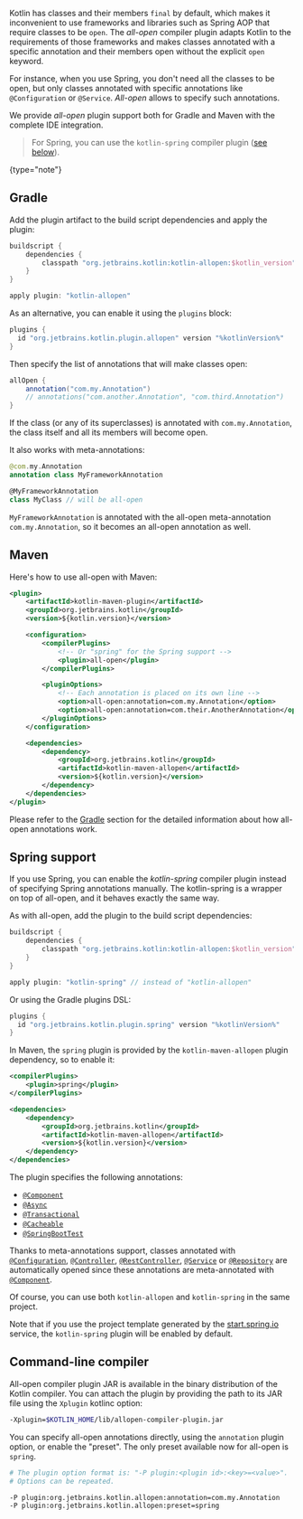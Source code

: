 [//]: # (title: 全开放编译器插件)

Kotlin has classes and their members `final` by default, which makes it inconvenient to use frameworks and libraries such
as Spring AOP that require classes to be `open`. The *all-open* compiler plugin adapts Kotlin to the requirements of those
frameworks and makes classes annotated with a specific annotation and their members open without the explicit `open` keyword.

For instance, when you use Spring, you don't need all the classes to be open, but only classes annotated with specific
annotations like `@Configuration` or `@Service`. *All-open* allows to specify such annotations.

We provide *all-open* plugin support both for Gradle and Maven with the complete IDE integration.

>For Spring, you can use the `kotlin-spring` compiler plugin ([see below](#spring-support)).
>
{type="note"}

## Gradle

Add the plugin artifact to the build script dependencies and apply the plugin:

```groovy
buildscript {
    dependencies {
        classpath "org.jetbrains.kotlin:kotlin-allopen:$kotlin_version"
    }
}

apply plugin: "kotlin-allopen"
```

As an alternative, you can enable it using the `plugins` block:

```groovy
plugins {
  id "org.jetbrains.kotlin.plugin.allopen" version "%kotlinVersion%"
}
```

Then specify the list of annotations that will make classes open:

```groovy
allOpen {
    annotation("com.my.Annotation")
    // annotations("com.another.Annotation", "com.third.Annotation")
}
```

If the class (or any of its superclasses) is annotated with `com.my.Annotation`, the class itself and all its members
will become open.

It also works with meta-annotations:

```kotlin
@com.my.Annotation
annotation class MyFrameworkAnnotation

@MyFrameworkAnnotation
class MyClass // will be all-open
```

`MyFrameworkAnnotation` is annotated with the all-open meta-annotation `com.my.Annotation`, so it becomes an all-open
annotation as well.

## Maven

Here's how to use all-open with Maven:

```xml
<plugin>
    <artifactId>kotlin-maven-plugin</artifactId>
    <groupId>org.jetbrains.kotlin</groupId>
    <version>${kotlin.version}</version>

    <configuration>
        <compilerPlugins>
            <!-- Or "spring" for the Spring support -->
            <plugin>all-open</plugin>
        </compilerPlugins>

        <pluginOptions>
            <!-- Each annotation is placed on its own line -->
            <option>all-open:annotation=com.my.Annotation</option>
            <option>all-open:annotation=com.their.AnotherAnnotation</option>
        </pluginOptions>
    </configuration>

    <dependencies>
        <dependency>
            <groupId>org.jetbrains.kotlin</groupId>
            <artifactId>kotlin-maven-allopen</artifactId>
            <version>${kotlin.version}</version>
        </dependency>
    </dependencies>
</plugin>
```

Please refer to the [Gradle](#gradle) section for the detailed information about how all-open annotations work.

## Spring support

If you use Spring, you can enable the *kotlin-spring* compiler plugin instead of specifying Spring annotations manually.
The kotlin-spring is a wrapper on top of all-open, and it behaves exactly the same way.

As with all-open, add the plugin to the build script dependencies:

```groovy
buildscript {
    dependencies {
        classpath "org.jetbrains.kotlin:kotlin-allopen:$kotlin_version"
    }
}

apply plugin: "kotlin-spring" // instead of "kotlin-allopen"
```

Or using the Gradle plugins DSL:

```groovy
plugins {
  id "org.jetbrains.kotlin.plugin.spring" version "%kotlinVersion%"
}
```

In Maven, the `spring` plugin is provided by the `kotlin-maven-allopen` plugin dependency, so to enable it:

```xml
<compilerPlugins>
    <plugin>spring</plugin>
</compilerPlugins>

<dependencies>
    <dependency>
        <groupId>org.jetbrains.kotlin</groupId>
        <artifactId>kotlin-maven-allopen</artifactId>
        <version>${kotlin.version}</version>
    </dependency>
</dependencies>
```

The plugin specifies the following annotations: 
* [`@Component`](https://docs.spring.io/spring-framework/docs/current/javadoc-api/org/springframework/stereotype/Component.html)
* [`@Async`](https://docs.spring.io/spring/docs/current/javadoc-api/org/springframework/scheduling/annotation/Async.html)
* [`@Transactional`](https://docs.spring.io/spring-framework/docs/current/javadoc-api/org/springframework/transaction/annotation/Transactional.html)
* [`@Cacheable`](https://docs.spring.io/spring-framework/docs/current/javadoc-api/org/springframework/cache/annotation/Cacheable.html)
* [`@SpringBootTest`](https://docs.spring.io/spring-boot/docs/current/api/org/springframework/boot/test/context/SpringBootTest.html)

Thanks to meta-annotations support, classes annotated with [`@Configuration`](https://docs.spring.io/spring/docs/current/javadoc-api/org/springframework/context/annotation/Configuration.html),
[`@Controller`](https://docs.spring.io/spring-framework/docs/current/javadoc-api/org/springframework/stereotype/Controller.html),
[`@RestController`](https://docs.spring.io/spring/docs/current/javadoc-api/org/springframework/web/bind/annotation/RestController.html),
[`@Service`](https://docs.spring.io/spring/docs/current/javadoc-api/org/springframework/stereotype/Service.html)
or [`@Repository`](https://docs.spring.io/spring-framework/docs/current/javadoc-api/org/springframework/stereotype/Repository.html)
are automatically opened since these annotations are meta-annotated with
[`@Component`](https://docs.spring.io/spring-framework/docs/current/javadoc-api/org/springframework/stereotype/Component.html).
 
Of course, you can use both `kotlin-allopen` and `kotlin-spring` in the same project.

Note that if you use the project template generated by the [start.spring.io](https://start.spring.io/#!language=kotlin)
service, the `kotlin-spring` plugin will be enabled by default.

## Command-line compiler

All-open compiler plugin JAR is available in the binary distribution of the Kotlin compiler. You can attach the plugin
by providing the path to its JAR file using the `Xplugin` kotlinc option:

```bash
-Xplugin=$KOTLIN_HOME/lib/allopen-compiler-plugin.jar
```

You can specify all-open annotations directly, using the `annotation` plugin option, or enable the "preset".
The only preset available now for all-open is `spring`.

```bash
# The plugin option format is: "-P plugin:<plugin id>:<key>=<value>". 
# Options can be repeated.

-P plugin:org.jetbrains.kotlin.allopen:annotation=com.my.Annotation
-P plugin:org.jetbrains.kotlin.allopen:preset=spring
```